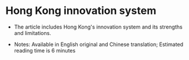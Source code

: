 # Hong Kong innovation system

- The article includes Hong Kong's innovation system and its strengths and limitations. 

- Notes: Available in English original and Chinese translation; Estimated reading time is 6 minutes
